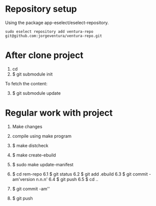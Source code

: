 # Repository setup

Using the package app-eselect/eselect-repository.

```
sudo eselect repository add ventura-repo git@github.com:jorgeventura/ventura-repo.git
```

# After clone project

 1. cd <project dir>
 2. $ git submodule init

To fetch the content:

 3. $ git submodule update


# Regular work with project

 1. Make changes
 2. compile using make program

 3. $ make distcheck
 4. $ make create-ebuild
 5. $ sudo make update-manifest

 6. $ cd rem-repo
    6.1 $ git status
    6.2 $ git add <new untracked>.ebuild
    6.3 $ git commit -am'version n.n.n'
    6.4 $ git push
    6.5 $ cd ..

 7. $ git commit -am'<custom message>'
 8. $ git push


